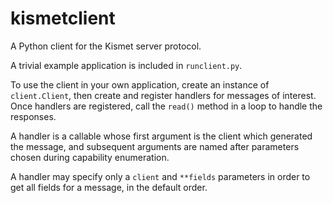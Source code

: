 kismetclient
============

A Python client for the Kismet server protocol.

A trivial example application is included in `runclient.py`.

To use the client in your own application, create an instance of
`client.Client`, then create and register handlers for messages of
interest. Once handlers are registered, call the `read()` method in a
loop to handle the responses.

A handler is a callable whose first argument is the client
which generated the message, and subsequent arguments are named after
parameters chosen during capability enumeration.

A handler may specify only a `client` and `**fields` parameters in
order to get all fields for a message, in the default order.